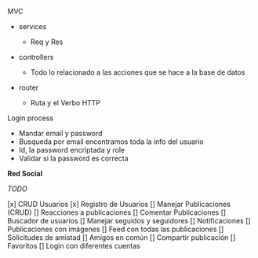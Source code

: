 MVC

- services

  - Req y Res

- controllers

  - Todo lo relacionado a las acciones que se hace a la base de datos

- router
  - Ruta y el Verbo HTTP

Login process

- Mandar email y password
- Busqueda por email encontramos toda la info del usuario
- Id, la password encriptada y role
- Validar si la password es correcta

**Red Social**

_TODO_

[x] CRUD Usuarios
[x] Registro de Usuarios
[] Manejar Publicaciones (CRUD)
[] Reacciones a publicaciones
[] Comentar Publicaciones
[] Buscador de usuarios
[] Manejar seguidos y seguidores
[] Notificaciones
[] Publicaciones con imágenes
[] Feed con todas las publicaciones
[] Solicitudes de amistad
[] Amigos en común
[] Compartir publicación
[] Favoritos
[] Login con diferentes cuentas
